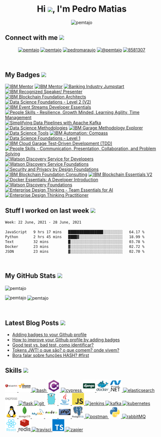 <h1 align="center">Hi <img src = "https://raw.githubusercontent.com/MartinHeinz/MartinHeinz/master/wave.gif" width = 50px>, I'm Pedro Matias</h1>

<p align="center"> <img src="https://komarev.com/ghpvc/?username=pemtajo" alt="pemtajo" /> </p>

<h2> Connect with me <img src='https://raw.githubusercontent.com/ShahriarShafin/ShahriarShafin/main/Assets/handshake.gif' width="100px"> </h2>

<p align="center">
<a href="https://dev.to/pemtajo" target="blank"><img align="center" src="https://cdn.jsdelivr.net/npm/simple-icons@3.0.1/icons/dev-dot-to.svg" alt="pemtajo" height="30" width="30" /></a>
<a href="https://twitter.com/pemtajo" target="blank"><img align="center" src="https://cdn.jsdelivr.net/npm/simple-icons@3.0.1/icons/twitter.svg" alt="pemtajo" height="30" width="30" /></a>
<a href="https://linkedin.com/in/pedromaraujo" target="blank"><img align="center" src="https://cdn.jsdelivr.net/npm/simple-icons@3.0.1/icons/linkedin.svg" alt="pedromaraujo" height="30" width="30" /></a>
<a href="https://medium.com/@pemtajo" target="blank"><img align="center" src="https://cdn.jsdelivr.net/npm/simple-icons@3.0.1/icons/medium.svg" alt="@pemtajo" height="30" width="30" /></a>
<a href="https://stackoverflow.com/users/8581307" target="blank"><img align="center" src="https://cdn.jsdelivr.net/npm/simple-icons@3.0.1/icons/stackoverflow.svg" alt="8581307" height="30" width="30" /></a>
</p>

<br />

<h2> My Badges <img src = "https://media.giphy.com/media/3orifgYbnsq43eFsdO/giphy.gif" width = 50px> </h2>
<!--START_SECTION:badges-->

[![IBM Mentor](https://images.credly.com/size/110x110/images/cef56b02-49c4-43c8-9913-733569bd39cc/IBM-Mentor__282_29.png)](http://www.credly.com/badges/fd8b4c69-360f-46df-b403-a851160f6a17 "IBM Mentor")
[![IBM Mentor](https://images.credly.com/size/110x110/images/cef56b02-49c4-43c8-9913-733569bd39cc/IBM-Mentor__282_29.png)](http://www.credly.com/badges/384e5e94-791c-4dd4-adda-60697a26108e "IBM Mentor")
[![Banking Industry Jumpstart](https://images.credly.com/size/110x110/images/ff723f85-6709-4dc5-ace5-37dd43d24a68/Banking-Industry-Jumpstart.png)](http://www.credly.com/badges/35b9b59e-36c6-4ed6-8847-9ba67d05b54a "Banking Industry Jumpstart")
[![IBM Recognized Speaker/ Presenter](https://images.credly.com/size/110x110/images/aad8d8bc-1cdf-4e79-b1e0-1595aeab251b/Speaker-presenter.png)](http://www.credly.com/badges/9e8d6573-5ea4-4124-a371-96ea243d6eff "IBM Recognized Speaker/ Presenter")
[![IBM Blockchain Foundation Architects](https://images.credly.com/size/110x110/images/65a41da4-05d0-4b64-9065-e99f52571020/IBM-Blockchain-Foundation-Architect.png)](http://www.credly.com/badges/e5ec2320-5ea5-4825-b8ce-d311a98865de "IBM Blockchain Foundation Architects")
[![Data Science Foundations - Level 2 (V2)](https://images.credly.com/size/110x110/images/d7321425-c989-4bf9-846a-cd2a647d213b/Data_Sci_Foundations_Level_2_-_CC_-_2019.png)](http://www.credly.com/badges/432078f3-6d5e-42a9-9aab-e733ce080441 "Data Science Foundations - Level 2 (V2)")
[![IBM Event Streams Developer Essentials](https://images.credly.com/size/110x110/images/ebbbe37b-fefa-4c1f-b735-9af2becb90f4/IBM_Event_Streams_Developer_Essentials.png)](http://www.credly.com/badges/70549002-de38-4287-970e-644e4ce4e327 "IBM Event Streams Developer Essentials")
[![People Skills - Resilience, Growth Minded, Learning Agility, Time Management](https://images.credly.com/size/110x110/images/229f3133-b44f-4d2d-8d24-ee79fe7278a9/People-Skills-Resiliency.png)](http://www.credly.com/badges/abba4d96-375b-4090-9973-800ed7021332 "People Skills - Resilience, Growth Minded, Learning Agility, Time Management")
[![Simplifying Data Pipelines with Apache Kafka](https://images.credly.com/size/110x110/images/8aeb3e74-27cd-47c2-a648-369bb3ba52f1/Simplifying_Data_Pipelines_with_Apache_Kafka.png)](http://www.credly.com/badges/195b0247-e874-497a-8a66-8ef71d1c0720 "Simplifying Data Pipelines with Apache Kafka")
[![Data Science Methodologies](https://images.credly.com/size/110x110/images/dfd6eb51-4caa-4ffe-b107-85ece064370c/Data_Science_Methodologies.png)](http://www.credly.com/badges/a37f6971-9e35-4d04-81d8-8ecfa669af49 "Data Science Methodologies")
[![IBM Garage Methodology Explorer](https://images.credly.com/size/110x110/images/638d3298-73ef-4821-9686-8c65f75bb4e6/IBM_Garage_Methodology_Explorer.png)](http://www.credly.com/badges/7dfc147e-9c3d-401f-91ef-59c05eec6b78 "IBM Garage Methodology Explorer")
[![Data Science Tools](https://images.credly.com/size/110x110/images/de9471ce-018c-4bf4-af49-5c9c1d488613/Data_Science_Tools.png)](http://www.credly.com/badges/8966cd23-1631-4b9f-8be4-d32afa05b0a5 "Data Science Tools")
[![IBM Automation: Compass](https://images.credly.com/size/110x110/images/9b150a97-28c5-44b1-9f69-7f610b3e0284/IBM_Automation_Compass.png)](http://www.credly.com/badges/898269f5-5a66-4e3c-97aa-ea4ca6b211a6 "IBM Automation: Compass")
[![Data Science Foundations - Level 1](https://images.credly.com/size/110x110/images/5ca7b236-6105-4154-ba22-c8ae12ec1d8c/Data_Sci_Found_Level_1_-_CC_-_2019.png)](http://www.credly.com/badges/ab9bcce8-3daf-4878-8bc3-37b9658e366e "Data Science Foundations - Level 1")
[![IBM Cloud Garage Test-Driven Development (TDD)](https://images.credly.com/size/110x110/images/71ea5682-2233-434c-a2c5-dd3f7fb8d5e9/Garage_Method_-_Test_driven_Development_V1_-__Final.png)](http://www.credly.com/badges/d9c9d869-b2e3-4cd2-a77d-7d53197b821e "IBM Cloud Garage Test-Driven Development (TDD)")
[![People Skills - Communication, Presentation, Collaboration, and Problem Solving](https://images.credly.com/size/110x110/images/973b6bc2-5b3a-4ff2-b40e-1a46fe1b3a56/People-Skills-Communications.png)](http://www.credly.com/badges/e3408ee5-bb9a-4e84-a7c2-5d3aa83b16ef "People Skills - Communication, Presentation, Collaboration, and Problem Solving")
[![Watson Discovery Service for Developers](https://images.credly.com/size/110x110/images/01774ad1-fbff-4ddc-8b28-fd7953cb7ff6/Watson_Discovery_Service_-_Developers.png)](http://www.credly.com/badges/0506d841-cd61-4c0e-aad9-83714a9920a9 "Watson Discovery Service for Developers")
[![Watson Discovery Service Foundations](https://images.credly.com/size/110x110/images/edeaee50-64ff-42f0-a872-f4e2119ed463/Watson_Discovery_Service_-_Foundations.png)](http://www.credly.com/badges/06796b84-6cb6-40ea-9853-b4b8843e65da "Watson Discovery Service Foundations")
[![Security and Privacy by Design Foundations](https://images.credly.com/size/110x110/images/c1ca6570-bdc6-40e9-8992-722050788418/Security-_-Privacy-by-Design-Foundational.png)](http://www.credly.com/badges/e4d08b6b-ee34-4fc9-9a1b-87c43a887233 "Security and Privacy by Design Foundations")
[![IBM Blockchain Foundation Consulting](https://images.credly.com/size/110x110/images/0b831161-bca5-4118-97c5-df106a5f6515/IBM-Blockchain-Foundation-Consulting.png)](http://www.credly.com/badges/42efe367-3744-438a-8c03-59622c69c893 "IBM Blockchain Foundation Consulting")
[![IBM Blockchain Essentials V2](https://images.credly.com/size/110x110/images/2f9eee24-6834-4595-b2b6-e8e585190a0d/IBM-Blockchain-Essentials-V2.png)](http://www.credly.com/badges/47065bcc-63f9-4b1f-b403-48bcdbc78f54 "IBM Blockchain Essentials V2")
[![Docker Essentials: A Developer Introduction](https://images.credly.com/size/110x110/images/08216781-93cb-4ba1-8110-8eb3401fa8ce/Docker_Essentials_-_ISDN.png)](http://www.credly.com/badges/24bcb006-58f8-494c-85e3-dfee10ea7b57 "Docker Essentials: A Developer Introduction")
[![Watson Discovery Foundations](https://images.credly.com/size/110x110/images/8c805fb7-b7e1-4b45-b933-7ee09385ea03/Watson_Academy_-_Discovery__-_Foundations.png)](http://www.credly.com/badges/b4f04f7d-a5dd-45bd-bfd1-1a0d29801bf8 "Watson Discovery Foundations")
[![Enterprise Design Thinking - Team Essentials for AI](https://images.credly.com/size/110x110/images/09f644d1-eed2-4279-bc49-1e26cddc9d3d/Team_Essentials.png)](http://www.credly.com/badges/5e280a76-446b-431a-80f0-7d2dc448a407 "Enterprise Design Thinking - Team Essentials for AI")
[![Enterprise Design Thinking Practitioner](https://images.credly.com/size/110x110/images/bc08972c-3c7d-4b99-82a0-c94bcca36674/Badges_v8-07_Practitioner.png)](http://www.credly.com/badges/6267a487-d693-44e6-acb2-d9e17df66e14 "Enterprise Design Thinking Practitioner")
<!--END_SECTION:badges-->

<h2> Stuff I worked on last week  <img src = "https://media1.giphy.com/media/JZ40cnfnN11KycrvMF/giphy.gif?cid=ecf05e47a0n3gi1bfqntqmob8g9aid1oyj2wr3ds3mg700bl&rid=giphy.gif" width = 50px> </h2>


<!--START_SECTION:waka-->
```text
Week: 22 June, 2021 - 28 June, 2021

JavaScript   9 hrs 17 mins   ████████████████░░░░░░░░░   64.17 % 
Python       2 hrs 45 mins   ████▓░░░░░░░░░░░░░░░░░░░░   18.99 % 
Text         32 mins         █░░░░░░░░░░░░░░░░░░░░░░░░   03.78 % 
Docker       23 mins         ▓░░░░░░░░░░░░░░░░░░░░░░░░   02.72 % 
JSON         23 mins         ▓░░░░░░░░░░░░░░░░░░░░░░░░   02.70 % 
```
<!--END_SECTION:waka-->

<br />

<h2> My GitHub Stats <img src='https://media1.giphy.com/media/du3J3cXyzhj75IOgvA/giphy.gif?cid=ecf05e47x2g034i9pzwtzzsd3xgg2w9nr94t4tflbbgo3008&rid=giphy.gif' width='32px'> </h2>

<p><img align="center" src="https://github-readme-streak-stats.herokuapp.com/?user=pemtajo&theme=dark" alt="pemtajo" /></p>

<p><img align="left" src="https://github-readme-stats.vercel.app/api/top-langs?username=pemtajo&show_icons=true&locale=en&layout=compact&theme=dark" alt="pemtajo" /></p>

<p>&nbsp;<img align="center" src="https://github-readme-stats.vercel.app/api?username=pemtajo&show_icons=true&locale=en&theme=dark" alt="pemtajo" /></p>

<br />

<h2> Latest Blog Posts <img src = "https://media.giphy.com/media/inlGp1wGqBog2cVw5y/giphy.gif" width = 50px> </h2>

<!-- BLOG-POST-LIST:START -->
- [Adding badges to your Github profile](https://dev.to/pemtajo/how-to-improve-your-github-profile-by-adding-badges-gib)
- [How to improve your Github profile by adding badges](https://pemtajo.medium.com/how-to-improve-your-github-profile-by-adding-badges-2c10363f4f9a?source=rss-bb908bda42e------2)
- [Good test vs. bad test, como identificar?](https://medium.com/devorando/good-test-bad-test-como-identificar-ffd1d43ca034?source=rss-bb908bda42e------2)
- [Tokens JWT! o que são? o que comem? onde vivem?](https://medium.com/devorando/tokens-jwt-o-que-s%C3%A3o-o-que-comem-onde-vivem-f4e85ad37876?source=rss-bb908bda42e------2)
- [Bora falar sobre funções HASH? #first](https://medium.com/devorando/first-bora-falar-sobre-funcoes-hash-a0df1afdfe24?source=rss-bb908bda42e------2)
<!-- BLOG-POST-LIST:END -->

<h2> Skills <img src = "https://media2.giphy.com/media/QssGEmpkyEOhBCb7e1/giphy.gif?cid=ecf05e47a0n3gi1bfqntqmob8g9aid1oyj2wr3ds3mg700bl&rid=giphy.gif" width = 32px> </h2>

<p align="left"> <a href="https://angular.io" target="_blank"> <img src="https://raw.githubusercontent.com/devicons/devicon/master/icons/angularjs/angularjs-original-wordmark.svg" alt="angularjs" width="40" height="40"/> </a> <a href="https://aws.amazon.com" target="_blank"> <img src="https://raw.githubusercontent.com/devicons/devicon/master/icons/amazonwebservices/amazonwebservices-original-wordmark.svg" alt="aws" width="40" height="40"/> </a> <a href="https://www.gnu.org/software/bash/" target="_blank"> <img src="https://www.vectorlogo.zone/logos/gnu_bash/gnu_bash-icon.svg" alt="bash" width="40" height="40"/> </a> <a href="https://www.w3schools.com/cs/" target="_blank"> <img src="https://raw.githubusercontent.com/devicons/devicon/master/icons/csharp/csharp-original.svg" alt="csharp" width="40" height="40"/> </a> <a href="https://www.cypress.io" target="_blank"> <img src="https://raw.githubusercontent.com/simple-icons/simple-icons/6e46ec1fc23b60c8fd0d2f2ff46db82e16dbd75f/icons/cypress.svg" alt="cypress" width="40" height="40"/> </a> <a href="https://www.djangoproject.com/" target="_blank"> <img src="https://raw.githubusercontent.com/devicons/devicon/master/icons/django/django-original.svg" alt="django" width="40" height="40"/> </a> <a href="https://www.docker.com/" target="_blank"> <img src="https://raw.githubusercontent.com/devicons/devicon/master/icons/docker/docker-original-wordmark.svg" alt="docker" width="40" height="40"/> </a> <a href="https://dotnet.microsoft.com/" target="_blank"> <img src="https://raw.githubusercontent.com/devicons/devicon/master/icons/dot-net/dot-net-original-wordmark.svg" alt="dotnet" width="40" height="40"/> </a> <a href="https://www.elastic.co" target="_blank"> <img src="https://www.vectorlogo.zone/logos/elastic/elastic-icon.svg" alt="elasticsearch" width="40" height="40"/> </a> <a href="https://expressjs.com" target="_blank"> <img src="https://raw.githubusercontent.com/devicons/devicon/master/icons/express/express-original-wordmark.svg" alt="express" width="40" height="40"/> </a> <a href="https://flask.palletsprojects.com/" target="_blank"> <img src="https://www.vectorlogo.zone/logos/pocoo_flask/pocoo_flask-icon.svg" alt="flask" width="40" height="40"/> </a> <a href="https://git-scm.com/" target="_blank"> <img src="https://www.vectorlogo.zone/logos/git-scm/git-scm-icon.svg" alt="git" width="40" height="40"/> </a> <a href="https://golang.org" target="_blank"> <img src="https://raw.githubusercontent.com/devicons/devicon/master/icons/go/go-original.svg" alt="go" width="40" height="40"/> </a> <a href="https://www.java.com" target="_blank"> <img src="https://raw.githubusercontent.com/devicons/devicon/master/icons/java/java-original.svg" alt="java" width="40" height="40"/> </a> <a href="https://developer.mozilla.org/en-US/docs/Web/JavaScript" target="_blank"> <img src="https://raw.githubusercontent.com/devicons/devicon/master/icons/javascript/javascript-original.svg" alt="javascript" width="40" height="40"/> </a> <a href="https://www.jenkins.io" target="_blank"> <img src="https://www.vectorlogo.zone/logos/jenkins/jenkins-icon.svg" alt="jenkins" width="40" height="40"/> </a> <a href="https://kafka.apache.org/" target="_blank"> <img src="https://www.vectorlogo.zone/logos/apache_kafka/apache_kafka-icon.svg" alt="kafka" width="40" height="40"/> </a> <a href="https://kubernetes.io" target="_blank"> <img src="https://www.vectorlogo.zone/logos/kubernetes/kubernetes-icon.svg" alt="kubernetes" width="40" height="40"/> </a> <a href="https://www.linux.org/" target="_blank"> <img src="https://raw.githubusercontent.com/devicons/devicon/master/icons/linux/linux-original.svg" alt="linux" width="40" height="40"/> </a> <a href="https://www.mongodb.com/" target="_blank"> <img src="https://raw.githubusercontent.com/devicons/devicon/master/icons/mongodb/mongodb-original-wordmark.svg" alt="mongodb" width="40" height="40"/> </a> <a href="https://www.mysql.com/" target="_blank"> <img src="https://raw.githubusercontent.com/devicons/devicon/master/icons/mysql/mysql-original-wordmark.svg" alt="mysql" width="40" height="40"/> </a> <a href="https://nodejs.org" target="_blank"> <img src="https://raw.githubusercontent.com/devicons/devicon/master/icons/nodejs/nodejs-original-wordmark.svg" alt="nodejs" width="40" height="40"/> </a> <a href="https://www.php.net" target="_blank"> <img src="https://raw.githubusercontent.com/devicons/devicon/master/icons/php/php-original.svg" alt="php" width="40" height="40"/> </a> <a href="https://www.postgresql.org" target="_blank"> <img src="https://raw.githubusercontent.com/devicons/devicon/master/icons/postgresql/postgresql-original-wordmark.svg" alt="postgresql" width="40" height="40"/> </a> <a href="https://postman.com" target="_blank"> <img src="https://www.vectorlogo.zone/logos/getpostman/getpostman-icon.svg" alt="postman" width="40" height="40"/> </a> <a href="https://www.python.org" target="_blank"> <img src="https://raw.githubusercontent.com/devicons/devicon/master/icons/python/python-original.svg" alt="python" width="40" height="40"/> </a> <a href="https://www.rabbitmq.com" target="_blank"> <img src="https://www.vectorlogo.zone/logos/rabbitmq/rabbitmq-icon.svg" alt="rabbitMQ" width="40" height="40"/> </a> <a href="https://reactjs.org/" target="_blank"> <img src="https://raw.githubusercontent.com/devicons/devicon/master/icons/react/react-original-wordmark.svg" alt="react" width="40" height="40"/> </a> <a href="https://redis.io" target="_blank"> <img src="https://raw.githubusercontent.com/devicons/devicon/master/icons/redis/redis-original-wordmark.svg" alt="redis" width="40" height="40"/> </a> <a href="https://travis-ci.org" target="_blank"> <img src="https://www.vectorlogo.zone/logos/travis-ci/travis-ci-icon.svg" alt="travisci" width="40" height="40"/> </a> <a href="https://www.typescriptlang.org/" target="_blank"> <img src="https://raw.githubusercontent.com/devicons/devicon/master/icons/typescript/typescript-original.svg" alt="typescript" width="40" height="40"/> </a> <a href="https://zapier.com" target="_blank"> <img src="https://www.vectorlogo.zone/logos/zapier/zapier-icon.svg" alt="zapier" width="40" height="40"/> </a> </p>
